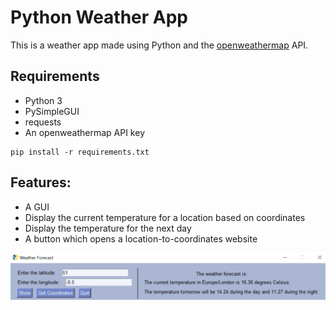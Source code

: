 # Python Weather App

This is a weather app made using Python and the [openweathermap](https://openweathermap.org) API.

## Requirements
- Python 3
- PySimpleGUI
- requests
- An openweathermap API key

```
pip install -r requirements.txt
```

## Features:
- A GUI
- Display the current temperature for a location based on coordinates
- Display the temperature for the next day
- A button which opens a location-to-coordinates website

![example picture](example.png)
